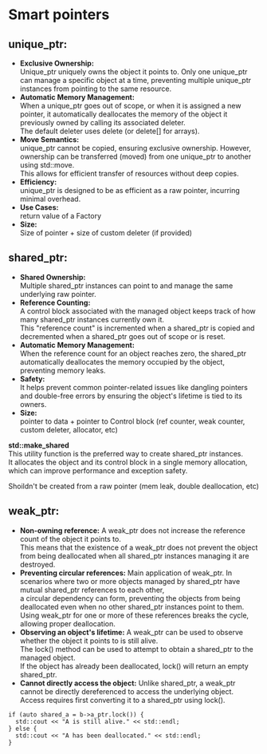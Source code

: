 Smart pointers
==============
  
unique_ptr:
-----------
- **Exclusive Ownership:**  
    Unique_ptr uniquely owns the object it points to. Only one unique_ptr can manage a specific object at a time, preventing multiple unique_ptr instances from pointing to the same resource.
- **Automatic Memory Management:**  
    When a unique_ptr goes out of scope, or when it is assigned a new pointer, it automatically deallocates the memory of the object it previously owned by calling its associated deleter.  
    The default deleter uses delete (or delete[] for arrays).
- **Move Semantics:**  
    unique_ptr cannot be copied, ensuring exclusive ownership. However, ownership can be transferred (moved) from one unique_ptr to another using std::move.  
    This allows for efficient transfer of resources without deep copies.
- **Efficiency:**  
    unique_ptr is designed to be as efficient as a raw pointer, incurring minimal overhead.
- **Use Cases:**  
    return value of a Factory
- **Size:**  
    Size of pointer + size of custom deleter (if provided)  
  
shared_ptr:
------------
- **Shared Ownership:**  
    Multiple shared_ptr instances can point to and manage the same underlying raw pointer.  
- **Reference Counting:**  
    A control block associated with the managed object keeps track of how many shared_ptr instances currently own it.  
    This "reference count" is incremented when a shared_ptr is copied and decremented when a shared_ptr goes out of scope or is reset.  
- **Automatic Memory Management:**  
    When the reference count for an object reaches zero, the shared_ptr automatically deallocates the memory occupied by the object, preventing memory leaks.
- **Safety:**  
    It helps prevent common pointer-related issues like dangling pointers and double-free errors by ensuring the object's lifetime is tied to its owners.
- **Size:**  
    pointer to data + pointer to Control block (ref counter, weak counter, custom deleter, allocator, etc)  
  
**std::make_shared**  
This utility function is the preferred way to create shared_ptr instances.  
It allocates the object and its control block in a single memory allocation, which can improve performance and exception safety.  
  
Shoildn't be created from a raw pointer (mem leak, double deallocation, etc)  
  
weak_ptr:
---------
- **Non-owning reference:**
    A weak_ptr does not increase the reference count of the object it points to.  
    This means that the existence of a weak_ptr does not prevent the object from being deallocated when all shared_ptr instances managing it are destroyed.  
- **Preventing circular references:**
    Main application of weak_ptr. In scenarios where two or more objects managed by shared_ptr have mutual shared_ptr references to each other,  
    a circular dependency can form, preventing the objects from being deallocated even when no other shared_ptr instances point to them.  
    Using weak_ptr for one or more of these references breaks the cycle, allowing proper deallocation.  
- **Observing an object's lifetime:**
    A weak_ptr can be used to observe whether the object it points to is still alive.  
    The lock() method can be used to attempt to obtain a shared_ptr to the managed object.  
    If the object has already been deallocated, lock() will return an empty shared_ptr.  
- **Cannot directly access the object:**
    Unlike shared_ptr, a weak_ptr cannot be directly dereferenced to access the underlying object. Access requires first converting it to a shared_ptr using lock().  
  
```
if (auto shared_a = b->a_ptr.lock()) {
  std::cout << "A is still alive." << std::endl;
} else {
  std::cout << "A has been deallocated." << std::endl;
}
```